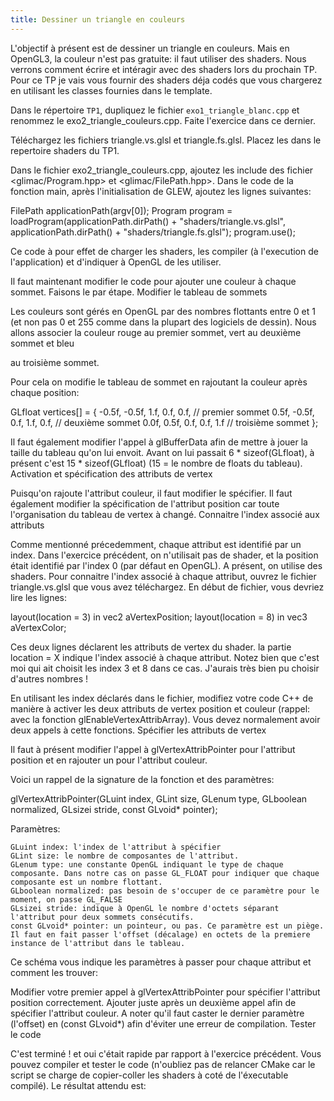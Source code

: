 ```yaml
---
title: Dessiner un triangle en couleurs
---
```


L'objectif à présent est de dessiner un triangle en couleurs. Mais en OpenGL3, la couleur n'est pas gratuite: il faut utiliser des shaders. Nous verrons comment écrire et intéragir avec des shaders lors du prochain TP. Pour ce TP je vais vous fournir des shaders déja codés que vous chargerez en utilisant les classes fournies dans le template.

Dans le répertoire `TP1`, dupliquez le fichier `exo1_triangle_blanc.cpp` et renommez le exo2_triangle_couleurs.cpp. Faite l'exercice dans ce dernier.

Téléchargez les fichiers triangle.vs.glsl et triangle.fs.glsl. Placez les dans le repertoire shaders du TP1.

Dans le fichier exo2_triangle_couleurs.cpp, ajoutez les include des fichier <glimac/Program.hpp> et <glimac/FilePath.hpp>. Dans le code de la fonction main, après l'initialisation de GLEW, ajoutez les lignes suivantes:

FilePath applicationPath(argv[0]);
Program program = loadProgram(applicationPath.dirPath() + "shaders/triangle.vs.glsl",
                              applicationPath.dirPath() + "shaders/triangle.fs.glsl");
program.use();

Ce code à pour effet de charger les shaders, les compiler (à l'execution de l'application) et d'indiquer à OpenGL de les utiliser.

Il faut maintenant modifier le code pour ajouter une couleur à chaque sommet. Faisons le par étape.
Modifier le tableau de sommets

Les couleurs sont gérés en OpenGL par des nombres flottants entre 0 et 1 (et non pas 0 et 255 comme dans la plupart des logiciels de dessin). Nous allons associer la couleur rouge
au premier sommet, vert au deuxième sommet et bleu

au troisième sommet.

Pour cela on modifie le tableau de sommet en rajoutant la couleur après chaque position:

GLfloat vertices[] = { -0.5f, -0.5f, 1.f, 0.f, 0.f, // premier sommet
0.5f, -0.5f, 0.f, 1.f, 0.f, // deuxième sommet
0.0f, 0.5f, 0.f, 0.f, 1.f // troisième sommet
 };

Il faut également modifier l'appel à glBufferData afin de mettre à jouer la taille du tableau qu'on lui envoit. Avant on lui passait 6 * sizeof(GLfloat), à présent c'est 15 * sizeof(GLfloat) (15 = le nombre de floats du tableau).
Activation et spécification des attributs de vertex

Puisqu'on rajoute l'attribut couleur, il faut modifier le spécifier. Il faut également modifier la spécification de l'attribut position car toute l'organisation du tableau de vertex à changé.
Connaitre l'index associé aux attributs

Comme mentionné précedemment, chaque attribut est identifié par un index. Dans l'exercice précédent, on n'utilisait pas de shader, et la position était identifié par l'index 0 (par défaut en OpenGL). A présent, on utilise des shaders. Pour connaitre l'index associé à chaque attribut, ouvrez le fichier triangle.vs.glsl que vous avez téléchargez. En début de fichier, vous devriez lire les lignes:

layout(location = 3) in vec2 aVertexPosition;
layout(location = 8) in vec3 aVertexColor;

Ces deux lignes déclarent les attributs de vertex du shader. la partie location = X indique l'index associé à chaque attribut. Notez bien que c'est moi qui ait choisit les index 3 et 8 dans ce cas. J'aurais très bien pu choisir d'autres nombres !

En utilisant les index déclarés dans le fichier, modifiez votre code C++ de manière à activer les deux attributs de vertex position et couleur (rappel: avec la fonction glEnableVertexAttribArray). Vous devez normalement avoir deux appels à cette fonctions.
Spécifier les attributs de vertex

Il faut à présent modifier l'appel à glVertexAttribPointer pour l'attribut position et en rajouter un pour l'attribut couleur.

Voici un rappel de la signature de la fonction et des paramètres:

glVertexAttribPointer(GLuint index, 
    GLint size, GLenum type, GLboolean normalized, 
    GLsizei stride, const GLvoid* pointer);

Paramètres:

    GLuint index: l'index de l'attribut à spécifier
    GLint size: le nombre de composantes de l'attribut.
    GLenum type: une constante OpenGL indiquant le type de chaque composante. Dans notre cas on passe GL_FLOAT pour indiquer que chaque composante est un nombre flottant.
    GLboolean normalized: pas besoin de s'occuper de ce paramètre pour le moment, on passe GL_FALSE
    GLsizei stride: indique à OpenGL le nombre d'octets séparant l'attribut pour deux sommets consécutifs.
    const GLvoid* pointer: un pointeur, ou pas. Ce paramètre est un piège. Il faut en fait passer l'offset (décalage) en octets de la premiere instance de l'attribut dans le tableau.

Ce schéma vous indique les paramètres à passer pour chaque attribut et comment les trouver:

Modifier votre premier appel à glVertexAttribPointer pour spécifier l'attribut position correctement. Ajouter juste après un deuxième appel afin de spécifier l'attribut couleur. A noter qu'il faut caster le dernier paramètre (l'offset) en (const GLvoid*) afin d'éviter une erreur de compilation.
Tester le code

C'est terminé ! et oui c'était rapide par rapport à l'exercice précédent. Vous pouvez compiler et tester le code (n'oubliez pas de relancer CMake car le script se charge de copier-coller les shaders à coté de l'éxecutable compilé). Le résultat attendu est: 